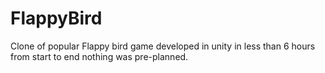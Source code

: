 # FlappyBird
Clone of popular Flappy bird game developed in unity in less than 6 hours from start to end nothing was pre-planned.
